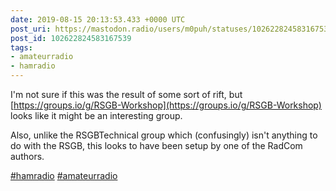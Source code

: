 ```yaml
---
date: 2019-08-15 20:13:53.433 +0000 UTC
post_uri: https://mastodon.radio/users/m0puh/statuses/102622824583167539
post_id: 102622824583167539
tags:
- amateurradio
- hamradio
---
```

I'm not sure if this was the result of some sort of rift, but [https://groups.io/g/RSGB-Workshop](https://groups.io/g/RSGB-Workshop) looks like it might be an interesting group.

Also, unlike the RSGBTechnical group which (confusingly) isn't anything to do with the RSGB, this looks to have been setup by one of the RadCom authors.

[#hamradio](https://mastodon.radio/tags/hamradio) [#amateurradio](https://mastodon.radio/tags/amateurradio)


